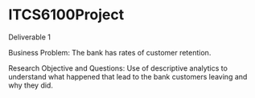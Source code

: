 # ITCS6100Project
Deliverable 1 

Business Problem: The bank has rates of customer retention. 

Research Objective and Questions: Use of descriptive analytics to understand what happened that lead to the bank customers leaving and why they did. 
